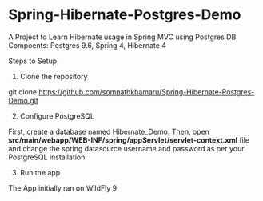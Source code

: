 # Spring-Hibernate-Postgres-Demo
A Project to Learn Hibernate usage in Spring MVC using Postgres DB 
Compoents: Postgres 9.6, Spring 4, Hibernate 4

Steps to Setup

1. Clone the repository

git clone https://github.com/somnathkhamaru/Spring-Hibernate-Postgres-Demo.git

2. Configure PostgreSQL

First, create a database named Hibernate_Demo. Then, open <b>src/main/webapp/WEB-INF/spring/appServlet/servlet-context.xml</b> file and change the spring datasource username and password as per your PostgreSQL installation.

3. Run the app

The App initially ran on WildFly 9
